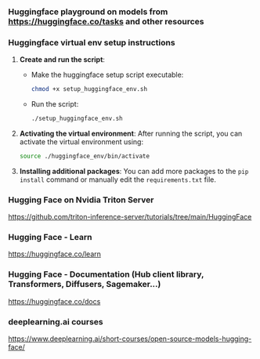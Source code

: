 ### Huggingface playground on models from https://huggingface.co/tasks and other resources

### Huggingface virtual env setup instructions

1. **Create and run the script**:
   - Make the huggingface setup script executable:
     ```bash
     chmod +x setup_huggingface_env.sh
     ```
   - Run the script:
     ```bash
     ./setup_huggingface_env.sh
     ```

2. **Activating the virtual environment**:
   After running the script, you can activate the virtual environment using:
   ```bash
   source ./huggingface_env/bin/activate
   ```

3. **Installing additional packages**:
   You can add more packages to the `pip install` command or manually edit the `requirements.txt` file.


### Hugging Face on Nvidia Triton Server
https://github.com/triton-inference-server/tutorials/tree/main/HuggingFace

### Hugging Face - Learn
https://huggingface.co/learn

### Hugging Face - Documentation (Hub client library, Transformers, Diffusers, Sagemaker...)
https://huggingface.co/docs

### deeplearning.ai courses
https://www.deeplearning.ai/short-courses/open-source-models-hugging-face/

